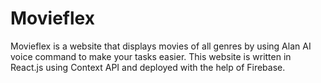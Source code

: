 # Movieflex
Movieflex is a website that displays movies of all genres by using Alan AI voice command to make your tasks easier. This website is written in React.js using Context API and deployed with the help of Firebase.

